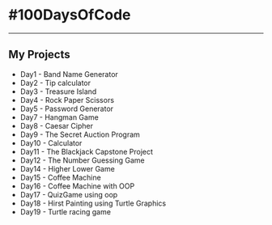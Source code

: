 # #100DaysOfCode 
***

My Projects
---
* Day1  - Band Name Generator
* Day2  - Tip calculator
* Day3  - Treasure Island
* Day4  - Rock Paper Scissors
* Day5  - Password Generator 
* Day7  - Hangman Game
* Day8  - Caesar Cipher
* Day9  - The Secret Auction Program
* Day10 - Calculator
* Day11 - The Blackjack Capstone Project
* Day12 - The Number Guessing Game
* Day14 - Higher Lower Game
* Day15 - Coffee Machine
* Day16 - Coffee Machine with OOP
* Day17 - QuizGame using oop
* Day18 - Hirst Painting using Turtle Graphics
* Day19 - Turtle racing game